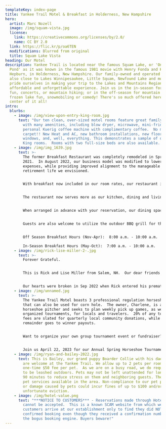 ```yaml
---
templateKey: index-page
title: Yankee Trail Motel & Breakfast in Holderness, New Hampshire
hero:
  artist: Marc Nozell
  image: /img/squam-vista.jpg
  license:
    link: https://creativecommons.org/licenses/by/2.0/
    name: CC BY 2.0
  link: https://flic.kr/p/oa6TEN
  modifications: Blurred from original
  title: Squam Lake Vista
heading: Our Motel
description: Yankee Trail is located near the famous Squam Lake, or 'On Golden
  Pond' as it was known in the famous 1981 movie with Henry Fonda and Katharine
  Hepburn, in Holderness, New Hampshire. Our family-owned and operated motel is
  also close to Lakes Winnipesaukee, Little Squam, Newfound Lake and more. We
  pride ourselves in making your trip to the Lakes and Mountains Region an
  affordable and unforgettable experience. Join us in the in-season for lake
  fun, concerts, or mountain hiking; or in the off-season for mountain snow,
  frozen lake fun, snowmobiling or comedy! There's so much offered here in the
  center of it all!
intro:
  blurbs:
    - image: /img/view-upon-entry-king-room.jpg
      text: "Our ten clean, over-sized motel rooms feature great family accommodations
        with many amenities, including blow dryer, microwave, mini-fridge, and
        personal Kuerig coffee machine with complimentary coffee.  No more
        carpet!! New Heat and AC, new bathroom installations, new floors, doors,
        windows, and, well, everything. This demonstrates a sample of one of our
        King rooms.  Rooms with two full-size beds are also available.  "
    - image: /img/img_1639.jpg
      text: >-
        The former Breakfast Restaurant was completely remodeled in Spring
        2021.  In August 2022, our business model was modified to lower
        expenses, while providing improved alignment to the manageable
        retirement life we envisioned. 


        With breakfast now included in our room rates, our restaurant is dedicated to serving our motel guests only.  Our guests get to experience that Bed & Breakfast vibe with the luxury of enjoying their own private space, separate from the owners.  


        The restaurant now serves more as our kitchen, dining and living space where we invite our guests to join us for breakfast appetizers while we make your breakfast to order.  We have no "menu".  We primarily cook your basic American breakfast options to order or provide homemade specials. 


        When arranged in advance with your reservation, our dining space is available to group guests as a common area for gathering in hot, cold, or inclement weather.  Catered BBQ or alternate Dinner options are available upon request for guests arriving in groups.


        Guests are also welcome to utilize the outdoor BBQ grill for their own use, should you choose to have dinner at 'home'.


        Off Season Breakfast Hours (Nov-Apr):  8:00 a.m. - 10:00 a.m.

        In-Season Breakfast Hours (May-Oct):  7:00 a.m. - 10:00 a.m.
    - image: /img/rick-lise-miller-2-.jpg
      text: >-
        Forever Grateful. 


        This is Rick and Lise Miller from Salem, NH.  Our dear friends who graciously helped get us started - be it tearing down walls, sewing curtains, painting, prepping the restaurant, baking  homemade muffins, painting, serving the omelets and home fries with bacon/sausage, (did I mention painting?), splitting firewood, building campfires, serving crockpot dinners - there was no job too small.  


        Our hearts were broken in Sep 2022 when Rick entered his premature eternal rest.  We remain forever grateful to Lise and Rick for their friendship, support, and for the elbow grease and restaurant expertise they gave us to get started. We are honored to consider their family as our extended family.
    - image: /img/unnamed.jpg
      text: >-
        The Yankee Trail Motel boasts 3 professional regulation horseshoe pits
        that can also be used for corn hole.  The owner, Charlene, is an avid
        horseshoe pitcher and seeks to plan weekly pick up games, as well as
        organized tournaments, for locals and travelers.  20% of any tournament
        fees are slated for quarterly local community donations, while the
        remainder goes to winner payouts.  


        Want to organize your own group tournament event or fundraiser?  Contact Charlene on her personal mobile at 508-717-4777.


        Join us April 22, 2023 for our Annual Spring Horseshoe Tournament.  Locals welcomed and encouraged!
    - image: /img/ryan-and-bailey-2022.jpg
      text: This is Bailey, our grand puppy Boarder Collie with his dad, Ryan. Pets
        are welcome at the Yankee Trail. We allow up to 2 pets per room for a
        one-time $50 fee per pet.  As we are on a busy road, we do require pets
        to be leashed outdoors. Pets may not be left unattended for longer than
        90 minutes to reduce stress on them and neighboring guests. There are
        pet services available in the area. Non-compliance to our pet policies
        or damage caused by pets could incur fines of up to $100 and/or
        unfortunate eviction.
    - image: /img/hotel-value.png
      text: "***NOTICE TO CUSTOMERS*** - Reservations made through HotelValue.com
        cannot be accepted.  This is a known SCAM website from which we have had
        customers arrive at our establishment only to find they did NOT have a
        confirmed booking even though they received a confirmation number from
        the bogus booking engine. Buyers beware!"
---
```

